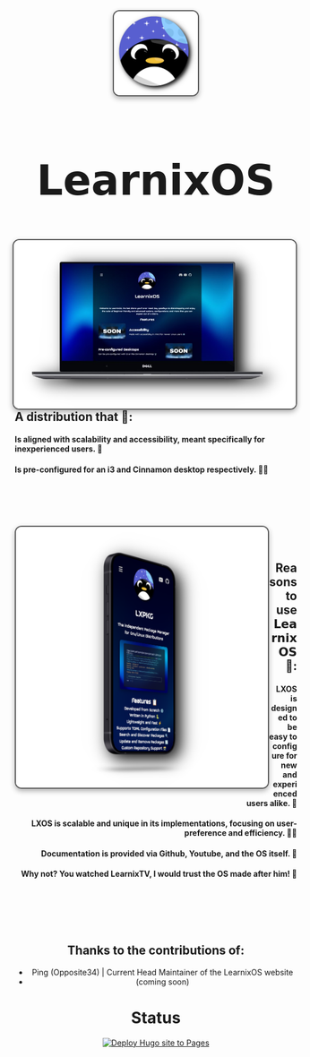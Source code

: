 <div align="center">
  <img src="https://raw.githubusercontent.com/LearnixOS/learnixos.github.io/refs/heads/main/assets/images/logo.png" align="center" alt="Preview" width="150" style="display: block; margin: 0; border: 2px solid #555; border-radius: 12px; box-shadow: 0 4px 10px rgba(0, 0, 0, 0.3);">
</div>

<div align="center">
  <h2 style="font-size: 74px;">
    <strong>
      <a href="https://learnixos.github.io/" style="text-decoration: none; color: inherit;">
        𝗟𝗲𝗮𝗿𝗻𝗶𝘅𝗢𝗦
      </a>
    </strong>
  </h2>
</div>

<h1>
  <img src="assets/images/laptopframe.png" align="right" alt="Preview" width="650" style="display: inline-block; margin: 0; border: 2px solid #555; border-radius: 12px; box-shadow: 0 4px 10px rgba(0, 0, 0, 0.3);">
</h1>

  <br><br> <!-- Creates extra space -->


<div align="left">
  
  ## A distribution that 🐧:
  #### Is aligned with scalability and accessibility, meant specifically for inexperienced users. 🍉
  #### Is pre-configured for an i3 and Cinnamon desktop respectively. 🧖‍♂️
  
  <br><br> <!-- Creates extra space -->
</div>

<div align="center">
  <h1>
    <img src="assets/images/framephone.png" align="left" alt="Preview" width="450" style="display: inline-block; margin: 0; border: 2px solid #555; border-radius: 12px; box-shadow: 0 4px 10px rgba(0, 0, 0, 0.3);">
  </h1>
</div>


<br><br> <!-- Creates extra space -->


<div align="right">
  
  ## Reasons to use 𝗟𝗲𝗮𝗿𝗻𝗶𝘅𝗢𝗦 🐧:

  #### LXOS is designed to be easy to configure for new and experienced users alike. 🥝
  #### LXOS is scalable and unique in its implementations, focusing on user-preference and efficiency. 💆‍♂️
  #### Documentation is provided via Github, Youtube, and the OS itself. 🎴
  #### Why not? You watched LearnixTV, I would trust the OS made after him! 🐧
</div>

<div align="center">
  
  <br><br> <!-- Creates extra space -->
  <br><br> <!-- Creates extra space -->

<div align="center">


## **Thanks to the contributions of:**
  - Ping (Opposite34) | Current Head Maintainer of the LearnixOS website
  - (coming soon)

<div align="center">


# **Status**
[![Deploy Hugo site to Pages](https://github.com/LearnixOS/learnixos.github.io/actions/workflows/hugo.yml/badge.svg)](https://github.com/LearnixOS/learnixos.github.io/actions/workflows/hugo.yml)
